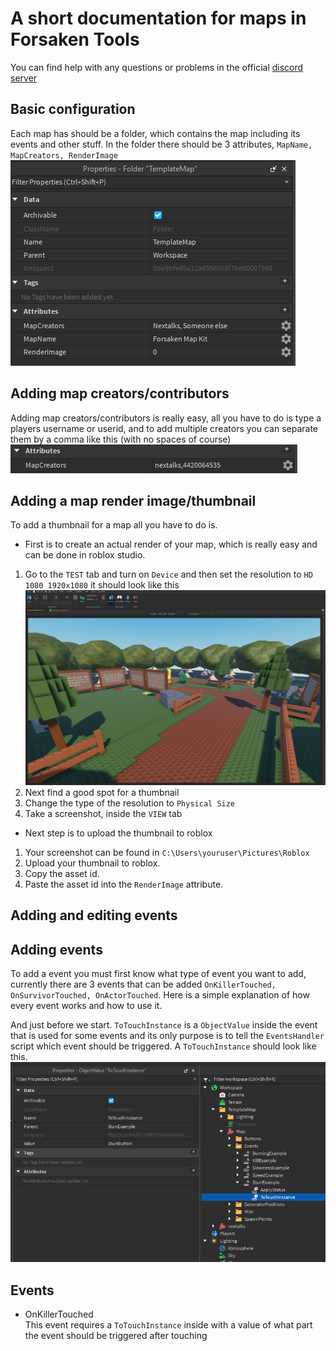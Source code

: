 # A short documentation for maps in Forsaken Tools

You can find help with any questions or problems in the official [discord server](https://youtu.be/xvFZjo5PgG0?list=RDxvFZjo5PgG0)

## Basic configuration

Each map has should be a folder, which contains the map including its events and other stuff. In the folder there should be 3 attributes, ``MapName, MapCreators, RenderImage``
![alt text](https://github.com/nextalksv2/Forsaken-Tools/blob/main/MiscAssets/MapAttributes.png?raw=true)

## Adding map creators/contributors

Adding map creators/contributors is really easy, all you have to do is type a players username or userid, and to add multiple creators you can separate them by a comma like this (with no spaces of course)
![alt text](https://github.com/nextalksv2/Forsaken-Tools/blob/main/MiscAssets/MapCreators.png?raw=true)

## Adding a map render image/thumbnail

To add a thumbnail for a map all you have to do is.
- First is to create an actual render of your map, which is really easy and can be done in roblox studio.
1. Go to the `TEST` tab and turn on `Device` and then set the resolution to `HD 1080 1920x1080` it should look like this
![alt text](https://github.com/nextalksv2/Forsaken-Tools/blob/main/MiscAssets/MapRenderStep1.png?raw=true)
2. Next find a good spot for a thumbnail
3. Change the type of the resolution to `Physical Size`
4. Take a screenshot, inside the `VIEW` tab
- Next step is to upload the thumbnail to roblox
1. Your screenshot can be found in `C:\Users\youruser\Pictures\Roblox`
2. Upload your thumbnail to roblox.
3. Copy the asset id.
4. Paste the asset id into the `RenderImage` attribute.

## Adding and editing events

## Adding events
To add a event you must first know what type of event you want to add, currently there are 3 events that can be added `OnKillerTouched, OnSurvivorTouched, OnActorTouched`. Here is a simple explanation of how every event works and how to use it.

And just before we start. `ToTouchInstance` is a `ObjectValue` inside the event that is used for some events and its only purpose is to tell the `EventsHandler` script which event should be triggered. A `ToTouchInstance` should look like this.
![alt text](https://github.com/nextalksv2/Forsaken-Tools/blob/main/MiscAssets/ToTouchInstance.png?raw=true)

## Events

- OnKillerTouched  
This event requires a `ToTouchInstance` inside with a value of what part the event should be triggered after touching
